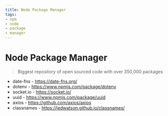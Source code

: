 ```yaml
---
title: Node Package Manager
tags:
- npm
- node
- package
- manager
---
```


# Node Package Manager

<TagLinks />

> Biggest repository of open sourced code with over 350,000 packages


* date-fns - https://date-fns.org/
* dotenv - https://www.npmjs.com/package/dotenv
* socket.io - https://socket.io/
* uuid - https://www.npmjs.com/package/uuid
* axios - https://github.com/axios/axios
* classnames - https://jedwatson.github.io/classnames/


<Footer />
